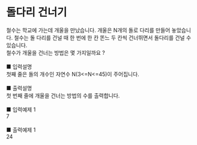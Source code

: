 # 돌다리 건너기
철수는 학교에 가는데 개울을 만났습니다. 개울은 N개의 돌로 다리를 만들어 놓았습니다. 철수는 돌 다리를 건널 때 한 번에 한 칸 똔느 두 칸씩 건너뛰면서 돌다리를 건널 수 있습니다.<br>
철수가 개울을 건너는 방법은 몇 가지일까요 ?<br>
<br>
■ 입력설명<br>
첫째 줄은 돌의 개수인 자연수 N(3<=N<=45)이 주어집니다.<br>
<br>
■ 출력설명<br>
첫 번째 줄에 개울을 건너는 방법의 수를 출력합니다.<br>
<br>
■ 입력예제 1<br>
7<br>
<br>
■ 출력예제 1<br>
24